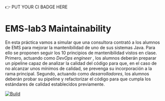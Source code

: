 :point_right: PUT YOUR CI BADGE HERE

# EMS-lab3 Maintainability


En esta práctica vamos a simular que una consultora contrató a los alumnos de EMS para mejorar la mantenibilidad de uno de sus sistemas Java. Para ello se proponen seguir los 10 principios de mantenibilidad vistos en clase. Primero, actuando como *DevOps engineer* , los alumnos deberán preparar un pipeline capaz de analizar la calidad del código para que, en el caso de no alcanzar unos mínimos de calidad, se prevenga su incorporación a la rama principal. Segundo, actuando como *desarrolladores*, los alumnos deberán probar su pipeline y refactorizar el código para que cumpla los estándares de calidad establecidos previamente. 

[![Build](https://github.com/ETSISI-EMS/ems2025-lab-3-mantenibilidad-equipo_irene/actions/workflows/main.yml/badge.svg)](https://github.com/ETSISI-EMS/ems2025-lab-3-mantenibilidad-equipo_irene/actions/workflows/main.yml)
